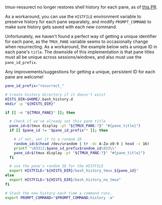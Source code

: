 tmux-ressurect no longer restores shell history for each pane, as of [this PR](https://github.com/tmux-plugins/tmux-resurrect/pull/308).

As a workaround, you can use the `HISTFILE` environment variable to preserve history for each pane separately, and modify
`PROMPT_COMMAND` to make sure history gets saved with each new command.

Unfortunately, we haven't found a perfect way of getting a unique identifier for each pane, as the `TMUX_PANE` variable
seems to occasionally change when resurrecting. As a workaround, the example below sets a unique ID in each pane's `title`.
The downside of this implementation is that pane titles must all be unique across sessions/windows, and also must use the `pane_id_prefix`.

Any improvements/suggestions for getting a unique, persistent ID for each pane are welcome!

```bash
pane_id_prefix="resurrect_"

# Create history directory if it doesn't exist
HISTS_DIR=$HOME/.bash_history.d
mkdir -p "${HISTS_DIR}"

if [[ -n "${TMUX_PANE}" ]]; then

  # Check if we've already set this pane title
  pane_id=$(tmux display -pt "${TMUX_PANE:?}" "#{pane_title}")
  if [[ $pane_id != "$pane_id_prefix"* ]]; then

    # if not, set it to a random ID
    random_id=$(head /dev/urandom | tr -dc A-Za-z0-9 | head -c 16)
    printf "\033]2;$pane_id_prefix$random_id\033\\"
    pane_id=$(tmux display -pt "${TMUX_PANE:?}" "#{pane_title}")
  fi

  # use the pane's random ID for the HISTFILE
  export HISTFILE="${HISTS_DIR}/bash_history_tmux_${pane_id}"
else
  export HISTFILE="${HISTS_DIR}/bash_history_no_tmux"
fi

# Stash the new history each time a command runs.
export PROMPT_COMMAND="$PROMPT_COMMAND;history -a"
```
